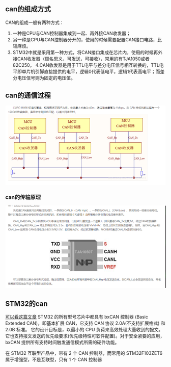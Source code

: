 ## can的组成方式

CAN的组成一般有两种方式：
1. 一种是CPU与CAN控制器集成到一起、再外接CAN收发器；
2. 另一种是CPU与CAN控制器分开的，使用的时候需要配置CAN接口电路，比较麻烦。
3. STM32中就是采用第一种方式，将CAN接口集成在芯片内，使用的时候再外接CAN收发器（顾名思义，可发送，可接收），常用的有TJA1050或者82C250。
4.CAN收发器是用于TTL电平与差分电压信号相互转换的，TTL电平即单片机引脚直接提供的电平，逻辑0代表低电平，逻辑1代表高电平；而差分电压信号则为固定的电压值。

## can的通信过程

![](images/can通信_image_1.png)

### can的传输原理
![](images/can通信_image_2.png)

## STM32的can
[可以看这篇文章](https://blog.csdn.net/fengge2018/article/details/107592487)
STM32 的所有型号芯片中都具有 bxCAN 控制器 (Basic Extended CAN)，即基本扩展 CAN，它支持 CAN 协议 2.0A(不支持扩展格式) 和2.0B 标准。
它的设计目标是，以最小的 CPU 负荷来高效处理大量收到的报文。它也支持报文发送的优先级要求(优先级特性可软件配置)。对于安全紧要的应用，bxCAN 提供所有支持时间触发通信模式所需的硬件功能。

在 STM32 互联型产品中，带有 2 个 CAN 控制器，而常用的 STM32F103ZET6 属于增强型，不是互联型，只有 1 个 CAN 控制器


